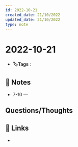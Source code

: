 ```yaml
---
id: 2022-10-21
created_date: 21/10/2022
updated_date: 21/10/2022
type: note
---
```


#  2022-10-21
- **🏷️Tags** :   
[ ](#anki-card)
## 📝 Notes
- 7-10 — 


## Questions/Thoughts


## 🔗 Links
- 